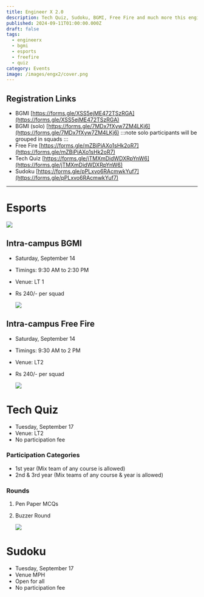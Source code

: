```yaml
---
title: Engineer X 2.0
description: Tech Quiz, Sudoku, BGMI, Free Fire and much more this engineers' day 2024
published: 2024-09-11T01:00:00.000Z
draft: false
tags:
  - engineerx
  - bgmi
  - esports
  - freefire
  - quiz
category: Events
image: /images/engx2/cover.png
---
```


## Registration Links

- BGMI [https://forms.gle/XSS5ejME472TSzRGA](https://forms.gle/XSS5ejME472TSzRGA)
- BGMI (solo) [https://forms.gle/7MDx7fXyw7ZM4LKj6](https://forms.gle/7MDx7fXyw7ZM4LKj6)
:::note
solo participants will be grouped in squads
:::
- Free Fire [https://forms.gle/mZBiPiAXo1sHk2oR7](https://forms.gle/mZBiPiAXo1sHk2oR7)
- Tech Quiz [https://forms.gle/jTMXmDidWDXRpYnW6](https://forms.gle/jTMXmDidWDXRpYnW6)
- Sudoku [https://forms.gle/pPLxvo6RAcmwkYuf7](https://forms.gle/pPLxvo6RAcmwkYuf7)

---

# Esports

![](/techgeeks/images/engx2/bgmi_engx2)

## Intra-campus BGMI

- Saturday, September 14
- Timings: 9:30 AM to 2:30 PM
- Venue: LT 1
- Rs 240/- per squad

  ![](/techgeeks/images/engx2/ff_engx2.png)

## Intra-campus Free Fire

- Saturday, September 14
- Timings: 9:30 AM to 2 PM
- Venue: LT2
- Rs 240/- per squad

  ![](/techgeeks/images/engx2/tq_engx2)

# Tech Quiz

- Tuesday, September 17
- Venue: LT2
- No participation fee

### Participation Categories

- 1st year (Mix team of any course is allowed)
- 2nd & 3rd year (Mix teams of any course & year is allowed)

### Rounds

1.  Pen Paper MCQs
2.  Buzzer Round

    ![](/techgeeks/images/engx2/sud_engx2)

# Sudoku

- Tuesday, September 17
- Venue MPH
- Open for all
- No participation fee
